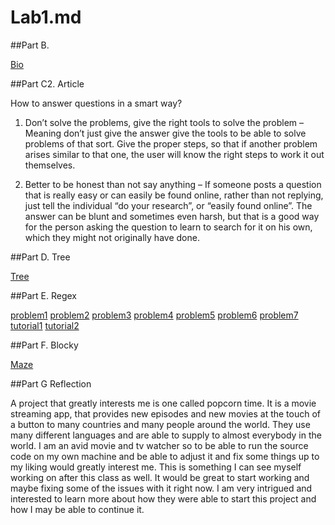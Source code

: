 # Lab1.md

##Part B.

[Bio](Image/bio.png)


##Part C2. Article

How to answer questions in a smart way?

1. Don’t solve the problems, give the right tools to solve the problem – Meaning don’t just give the answer give the tools to be able to solve problems of that sort. Give the proper steps, so that if another problem arises similar to that one, the user will know the right steps to work it out themselves.

2. Better to be honest than not say anything – If someone posts a question that is really easy or can easily be found online, rather than not replying, just tell the individual “do your research”, or “easily found online”. The answer can be blunt and sometimes even harsh, but that is a good way for the person asking the question to learn to search for it on his own, which they might not originally have done. 

##Part D. Tree

[Tree](Image/tree.png)

##Part E. Regex

[problem1](Image/exercise1.png)
[problem2](Image/problem2.png)
[problem3](Image/problem3.png)
[problem4](Image/problem4.PNG)
[problem5](Image/problem5.PNG)
[problem6](Image/problem6.png)
[problem7](Image/problem7.png)
[tutorial1](Image/Tutorial.PNG)
[tutorial2](Image/E-3tutorial.png)

##Part F. Blocky

[Maze](Image/Blocky.PNG)

##Part G Reflection

A project that greatly interests me is one called popcorn time. It is a movie streaming app, that provides new episodes and new movies at the touch of a button to many countries and many people around the world. They use many different languages and are able to supply to almost everybody in the world. I am an avid movie and tv watcher so to be able to run the source code on my own machine and be able to adjust it and fix some things up to my liking would greatly interest me. This is something I can see myself working on after this class as well. It would be great to start working and maybe fixing some of the issues with it right now. I am very intrigued and interested to learn more about how they were able to start this project and how I may be able to continue it. 
